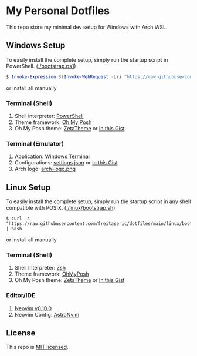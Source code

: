 # My Personal Dotfiles

This repo store my minimal dev setup for Windows with Arch WSL.

## Windows Setup

To easily install the complete setup, simply run the startup script in PowerShell. ([./bootstrap.ps1](./bootstrap.ps1))

```powershell
$ Invoke-Expression $(Invoke-WebRequest -Uri "https://raw.githubusercontent.com/freitaseric/dotfiles/main/bootstrap.ps1")
```

or install all manually

### Terminal (Shell)

1. Shell interpreter: [PowerShell](https://learn.microsoft.com/en-us/powershell/scripting/install/installing-powershell-on-windows?view=powershell-7.4)
2. Theme framework: [Oh My Posh](https://ohmyposh.dev/)
3. Oh My Posh theme: [ZetaTheme](./assets/omp/zeta-theme.omp.json) or [In this Gist](https://gist.githubusercontent.com/freitaseric/6ab2412223ab3931753c4659c380c015/raw/203cb9baca810835fb199e6263a4647d82427810/zeta-theme.omp.json)

### Terminal (Emulator)

1. Application: [Windows Terminal](https://apps.microsoft.com/detail/9n0dx20hk701)
2. Configurations: [settings.json](./assets/windows-terminal/settings.json) or [In this Gist](https://gist.githubusercontent.com/freitaseric/1b9d8b532cedd5035005248b20ef339c/raw/83dfa44635b06703a9eb67f238146f10622e3563/settings.json)
3. Arch logo: [arch-logo.png](./assets/windows-terminal/arch-logo.png)

## Linux Setup

To easily install the complete setup, simply run the startup script in any shell compatible with POSIX. ([./linux/bootstrap.sh](./linux/bootstrap.sh))

```shell
$ curl -s "https://raw.githubusercontent.com/freitaseric/dotfiles/main/linux/bootstrap.sh" | bash
```

or install all manually

### Terminal (Shell)

1. Shell Interpreter: [Zsh](https://www.zsh.org)
2. Theme framework: [OhMyPosh](https://ohmyposh.dev/)
3. Oh My Posh theme: [ZetaTheme](./assets/omp/zeta-theme.omp.json) or [In this Gist](https://gist.githubusercontent.com/freitaseric/6ab2412223ab3931753c4659c380c015/raw/203cb9baca810835fb199e6263a4647d82427810/zeta-theme.omp.json)

### Editor/IDE

1. [Neovim v0.10.0](https://neovim.io)
2. Neovim Config: [AstroNvim](https://astronvim.com)

## License

This repo is [MIT licensed](./LICENSE).